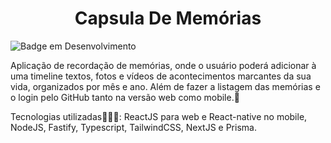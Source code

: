 <h1 align="center"> Capsula De Memórias </h1>

![Badge em Desenvolvimento](http://img.shields.io/static/v1?label=STATUS&message=EM%20DESENVOLVIMENTO&color=GREEN&style=for-the-badge)

Aplicação de recordação de memórias, onde o usuário poderá adicionar à uma timeline textos, fotos e vídeos de acontecimentos marcantes da sua vida, organizados por mês e ano. Além de fazer a listagem das memórias e o login pelo GitHub tanto na versão web como mobile.🚀



Tecnologias utilizadas👩🏻‍💻: ReactJS para web e React-native no mobile, NodeJS, Fastify, Typescript, TailwindCSS, NextJS e Prisma.



